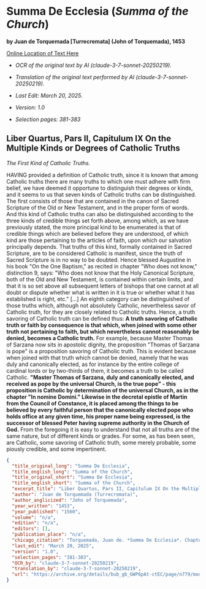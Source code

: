 # Summa De Ecclesia (*Summa of the Church*)

**by Juan de Torquemada [Turrecremata] (John of Torquemada), 1453**  

[Online Location of Text Here](https://archive.org/details/bub_gb_GWP6pAt-ctEC/page/n779/mode/2up?view=theater)  

- *OCR of the original text by AI (claude-3-7-sonnet-20250219).*  

- *Translation of the original text performed by AI (claude-3-7-sonnet-20250219).*  

- *Last Edit: March 20, 2025.*  

- *Version: 1.0*  

- *Selection pages: 381-383*  

## Liber Quartus, Pars II, Capitulum IX On the Multiple Kinds or Degrees of Catholic Truths

*The First Kind of Catholic Truths.*

HAVING provided a definition of Catholic truth, since it is known that among Catholic truths there are many truths to which one must adhere with firm belief, we have deemed it opportune to distinguish their degrees or kinds, and it seems to us that seven kinds of Catholic truths can be distinguished. The first consists of those that are contained in the canon of Sacred Scripture of the Old or New Testament, and in the proper form of words. And this kind of Catholic truths can also be distinguished according to the three kinds of credible things set forth above, among which, as we have previously stated, the more principal kind to be enumerated is that of credible things which are believed before they are understood, of which kind are those pertaining to the articles of faith, upon which our salvation principally depends. That truths of this kind, formally contained in Sacred Scripture, are to be considered Catholic is manifest, since the truth of Sacred Scripture is in no way to be doubted. Hence blessed Augustine in his book "On the One Baptism," as recited in chapter "Who does not know," distinction 9, says: "Who does not know that the Holy Canonical Scripture, both of the Old and New Testament, is contained within certain limits, and that it is so set above all subsequent letters of bishops that one cannot at all doubt or dispute whether what is written in it is true or whether what it has established is right, etc."
[...]
An eighth category can be distinguished of those truths which, although not absolutely Catholic, nevertheless savor of Catholic truth, for they are closely related to Catholic truths. Hence, a truth savoring of Catholic truth can be defined thus: **A truth savoring of Catholic truth or faith by consequence is that which, when joined with some other truth not pertaining to faith, but which nevertheless cannot reasonably be denied, becomes a Catholic truth.** For example, because Master Thomas of Sarzana now sits in apostolic dignity, the proposition "Thomas of Sarzana is pope" is a proposition savoring of Catholic truth. This is evident because when joined with that truth which cannot be denied, namely that he was duly and canonically elected, as for instance by the entire college of cardinal lords or by two-thirds of them, it becomes a truth to be called Catholic. **"Master Thomas of Sarzana, duly and canonically elected, and received as pope by the universal Church, is the true pope" - this proposition is Catholic by determination of the universal Church, as in the chapter "In nomine Domini." Likewise in the decretal epistle of Martin from the Council of Constance, it is placed among the things to be believed by every faithful person that the canonically elected pope who holds office at any given time, his proper name being expressed, is the successor of blessed Peter having supreme authority in the Church of God.** From the foregoing it is easy to understand that not all truths are of the same nature, but of different kinds or grades. For some, as has been seen, are Catholic, some savoring of Catholic truth, some merely probable, some piously credible, and some impertinent.

```json
{
  "title_original_long": "Summa De Ecclesia",
  "title_english_long": "Summa of the Church",
  "title_original_short": "Summa De Ecclesia",
  "title_english_short": "Summa of the Church",
  "excerpt_title": "Liber Quartus, Pars II, Capitulum IX On the Multiple Kinds or Degrees of Catholic Truths",
  "author": "Juan de Torquemada (Turrecremata)",
  "author_anglicized": "John of Torquemada",
  "year_written": "1453",
  "year_published": "1560",
  "volume": "n/a",
  "edition": "n/a",
  "editors": [],
  "publication_place": "n/a",
  "chicago_citation": "Torquemada, Juan de. *Summa De Ecclesia*. Chapter 9.",
  "last_edit": "March 20, 2025",
  "version": "1.0",
  "selection_pages": "381-383",
  "OCR_by": "claude-3-7-sonnet-20250219",
  "translation_by": "claude-3-7-sonnet-20250219",
  "url": "https://archive.org/details/bub_gb_GWP6pAt-ctEC/page/n779/mode/2up?view=theater"
}
```

